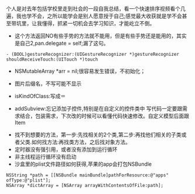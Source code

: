 个人是对去年包括学校里走到社会的一段自我总结，看一个快速排序视频看个几遍，我也学不会，之所以能学会是别人愿意授于自己;感觉最大收获就是学不会甚至带坑里，让我懂得，抓紧一切机会去学习知识，才能屹立不倒。
* 这个方法返回NO有些手势的方法就不能用，但是有些手势还是能用的，其实是自己2,pan.delegate = self;漏了这句。

```
- (BOOL)gestureRecognizer:(UIGestureRecognizer *)gestureRecognizer shouldReceiveTouch:(UITouch *)touch
```

* NSMutableArray \*arr = nil;很容易发生错误，不初始化；

* 图片后缀名，不写可能不显示

* isKindOfClass:写成＝

* addSubview:忘记添加子控件,特别是在自定义的控件类中
写代码一定要跟需求结合，包装需求，下次改的时候可以看懂代码快速修改。自定义模型后面跟Item
- 找不到想要的方法，第一步:先找相关的2个类,第二步:再找他们相关的子类或者父类.如何找方法:再找类方法，之后找对象方法。
- 定时器没有强引用，或者没有添加到运行循环
- 非主线程运行循环没有启动
- 沙盒里的plist文件路径如何获得,苹果的app会打包NSBundle

```
NSString *path = [[NSBundle mainBundle]pathForResource:@"apps" ofType:@"plist"];
NSArray *dictArray = [NSArray arrayWithContentsOfFile:path];

```


